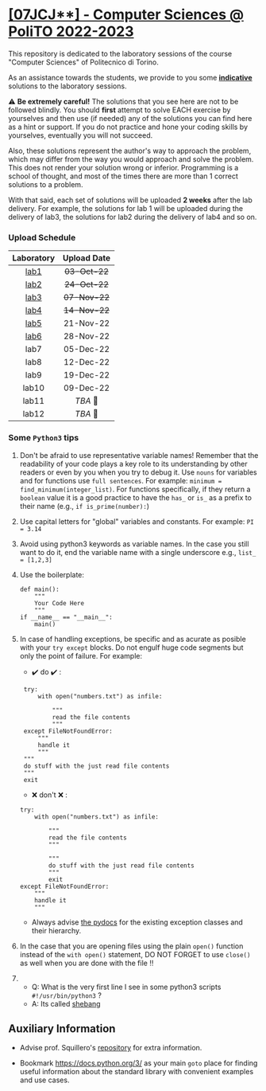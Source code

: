 # [\[07JCJ**\] - Computer Sciences @ PoliTO 2022-2023](https://didattica.polito.it/pls/portal30/gap.pkg_guide.viewGap?p_cod_ins=07JCJLI&p_a_acc=2021&p_header=S&p_lang=IT&multi=N)

This repository is dedicated to the laboratory sessions of the course "Computer Sciences" of Politecnico di Torino. 

As an assistance towards the students, we provide to you some <u>**indicative**</u> solutions to the laboratory sessions. 

:warning: 
**Be extremely careful!** The solutions that you see here are not to be followed blindly. You should **first** attempt to solve EACH exercise by yourselves and then use (if needed) any of the solutions you can find here as a hint or support. If you do not practice and hone your coding skills by yourselves, eventually you will not succeed.

Also, these solutions represent the author's way to approach the problem, which may differ from the way you would approach and solve the problem. This does not render your solution wrong or inferior. Programming is a school of thought, and most of the times there are more than 1 correct solutions to a problem. 

With that said, each set of solutions will be uploaded **2 weeks** after the lab delivery. For example, the solutions for lab 1 will be uploaded during the delivery of lab3, the solutions for lab2 during the delivery of lab4 and so on.

### Upload Schedule 

| Laboratory | Upload Date | 
| :--------: | :-----------:|
| [lab1](https://github.com/NikosDelijohn/CS-polito/tree/master/lab1)          | ~~03-Oct-22~~   |
| [lab2](https://github.com/NikosDelijohn/CS-polito/tree/master/lab2)       | ~~24-Oct-22~~   | 
| [lab3](https://github.com/NikosDelijohn/CS-polito/tree/master/lab3)       | ~~07-Nov-22~~   |
| [lab4](https://github.com/NikosDelijohn/CS-polito/tree/master/lab4)      | ~~14-Nov-22~~   |
| [lab5](https://github.com/NikosDelijohn/CS-polito/tree/master/lab5)       | 21-Nov-22   |
| [lab6](https://github.com/NikosDelijohn/CS-polito/tree/master/lab6)       | 28-Nov-22   |
| lab7       | 05-Dec-22   |
| lab8       | 12-Dec-22   |
| lab9       | 19-Dec-22   |
| lab10      | 09-Dec-22   |
| lab11      | _TBA_  :construction:       |
| lab12      | _TBA_    :construction:     |

### Some `Python3` tips 
1. Don't be afraid to use representative variable names! Remember that the readability of your code plays a key role to its understanding by other readers or even by you when you try to debug it. Use `nouns` for variables and for functions use `full sentences`. For example: `minimum = find_minimum(integer_list)`. For functions specifically, if they return a `boolean` value it is a good practice to have the `has_` or `is_` as a prefix to their name (e.g., `if is_prime(number):`) 

2. Use capital letters for "global" variables and constants. For example: `PI = 3.14`

3. Avoid using python3 keywords as variable names. In the case you still want to do it, end the variable name with a single underscore e.g., `list_ = [1,2,3]`

4. Use the boilerplate:
    ```
    def main():
        """
        Your Code Here
        """
    if __name__ == "__main__":
        main()
    ```
5. In case of handling exceptions, be specific and as acurate as  posible with your `try except` blocks. Do not engulf huge code segments but only the point of failure. For example:
   - :heavy_check_mark: do :heavy_check_mark: :
   ```
    try:
        with open("numbers.txt") as infile:

            """
            read the file contents
            """
    except FileNotFoundError:
        """
        handle it
        """
    """
    do stuff with the just read file contents
    """
    exit

   ```
   - :x: don't :x: :
    ```
    try:
        with open("numbers.txt") as infile:

            """
            read the file contents
            """

            """
            do stuff with the just read file contents
            """
            exit
    except FileNotFoundError:
        """
        handle it
        """

    ```
     - Always advise [the pydocs](https://docs.python.org/3/library/exceptions.html) for the existing exception classes and their hierarchy.

6. In the case that you are opening files using the plain `open()` function instead of the `with open()` statement, DO NOT FORGET to use `close()` as well when you are done with the file :bangbang:

7. 
   - Q: What is the very first line I see in some python3 scripts `#!/usr/bin/python3` ?
   - A: Its called [shebang](https://stackoverflow.com/questions/7670303/purpose-of-usr-bin-python3-shebang)
## Auxiliary Information
- Advise prof. Squillero's [repository](https://github.com/squillero/computer-sciences/tree/master/Python) for extra information.

- Bookmark https://docs.python.org/3/ as your main `goto` place for finding useful information about the standard library with convenient examples and use cases.
